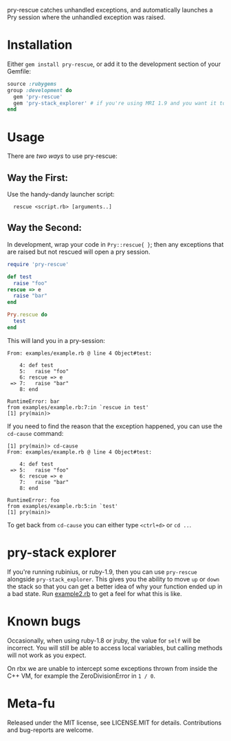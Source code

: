 pry-rescue catches unhandled exceptions, and automatically launches a Pry session where the unhandled exception was raised.


Installation
============
Either `gem install pry-rescue`, or add it to the development section of your Gemfile:

```ruby
source :rubygems
group :development do
  gem 'pry-rescue'
  gem 'pry-stack_explorer' # if you're using MRI 1.9 and you want it to be awesome.
end
```

Usage
=====

There are *two ways* to use pry-rescue:

Way the First:
--------------

Use the handy-dandy launcher script:

```  rescue <script.rb> [arguments..]```

Way the Second:
---------------
In development, wrap your code in `Pry::rescue{ }`; then any exceptions that are raised
but not rescued will open a pry session.

```ruby
require 'pry-rescue'

def test
  raise "foo"
rescue => e
  raise "bar"
end

Pry.rescue do
  test
end
```

This will land you in a pry-session:

```
From: examples/example.rb @ line 4 Object#test:

    4: def test
    5:   raise "foo"
    6: rescue => e
 => 7:   raise "bar"
    8: end

RuntimeError: bar
from examples/example.rb:7:in `rescue in test'
[1] pry(main)>
```

If you need to find the reason that the exception happened, you can use the `cd-cause`
command:

```
[1] pry(main)> cd-cause
From: examples/example.rb @ line 4 Object#test:

    4: def test
 => 5:   raise "foo"
    6: rescue => e
    7:   raise "bar"
    8: end

RuntimeError: foo
from examples/example.rb:5:in `test'
[1] pry(main)>
```

To get back from `cd-cause` you can either type `<ctrl+d>` or `cd ..`.

pry-stack explorer
==================

If you're running rubinius, or ruby-1.9, then you can use `pry-rescue` alongside
`pry-stack_explorer`. This gives you the ability to move `up` or `down` the stack so that
you can get a better idea of why your function ended up in a bad state. Run
[example2.rb](https://github.com/ConradIrwin/pry-rescue/blob/master/examples/example2.rb) to get a feel for what this is like.

Known bugs
==========

Occasionally, when using ruby-1.8 or jruby, the value for `self` will be incorrect. You
will still be able to access local variables, but calling methods will not work as you
expect.

On rbx we are unable to intercept some exceptions thrown from inside the C++ VM, for
example the ZeroDivisionError in `1 / 0`.

Meta-fu
=======

Released under the MIT license, see LICENSE.MIT for details. Contributions and bug-reports
are welcome.
